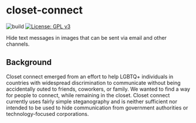 # closet-connect

![build](https://github.com/billa42/closet-connect/actions/workflows/python-app.yml/badge.svg) [![License: GPL v3](https://img.shields.io/badge/License-GPLv3-blue.svg)](https://www.gnu.org/licenses/gpl-3.0)

Hide text messages in images that can be sent via email and other channels.

## Background
Closet connect emerged from an effort to help LGBTQ+ individuals in countries with widespread discrimination to communicate without being accidentally outed to friends, coworkers, or family. We wanted to find a way for people to connect, while remaining in the closet. Closet connect currently uses fairly simple steganography and is neither sufficient nor intended to be used to hide communication from government authorities or technology-focused corporations. 
